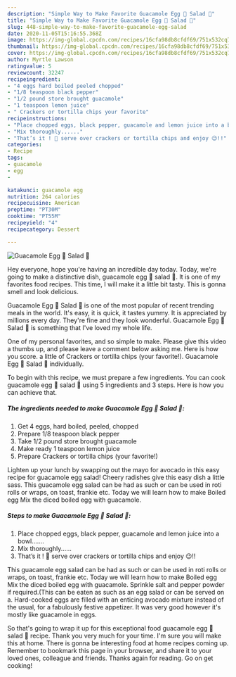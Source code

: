 ```yaml
---
description: "Simple Way to Make Favorite Guacamole Egg 🥚 Salad 🥗"
title: "Simple Way to Make Favorite Guacamole Egg 🥚 Salad 🥗"
slug: 448-simple-way-to-make-favorite-guacamole-egg-salad
date: 2020-11-05T15:16:55.368Z
image: https://img-global.cpcdn.com/recipes/16cfa98db8cfdf69/751x532cq70/guacamole-egg-🥚-salad-🥗-recipe-main-photo.jpg
thumbnail: https://img-global.cpcdn.com/recipes/16cfa98db8cfdf69/751x532cq70/guacamole-egg-🥚-salad-🥗-recipe-main-photo.jpg
cover: https://img-global.cpcdn.com/recipes/16cfa98db8cfdf69/751x532cq70/guacamole-egg-🥚-salad-🥗-recipe-main-photo.jpg
author: Myrtle Lawson
ratingvalue: 5
reviewcount: 32247
recipeingredient:
- "4 eggs hard boiled peeled chopped"
- "1/8 teaspoon black pepper"
- "1/2 pound store brought guacamole"
- "1 teaspoon lemon juice"
- " Crackers or tortilla chips your favorite"
recipeinstructions:
- "Place chopped eggs, black pepper, guacamole and lemon juice into a bowl......."
- "Mix thoroughly......"
- "That’s it ! 🤩 serve over crackers or tortilla chips and enjoy 😉!!"
categories:
- Recipe
tags:
- guacamole
- egg
- 

katakunci: guacamole egg  
nutrition: 264 calories
recipecuisine: American
preptime: "PT30M"
cooktime: "PT55M"
recipeyield: "4"
recipecategory: Dessert

---
```



![Guacamole Egg 🥚 Salad 🥗](https://img-global.cpcdn.com/recipes/16cfa98db8cfdf69/751x532cq70/guacamole-egg-🥚-salad-🥗-recipe-main-photo.jpg)

Hey everyone, hope you're having an incredible day today. Today, we're going to make a distinctive dish, guacamole egg 🥚 salad 🥗. It is one of my favorites food recipes. This time, I will make it a little bit tasty. This is gonna smell and look delicious.

Guacamole Egg 🥚 Salad 🥗 is one of the most popular of recent trending meals in the world. It's easy, it is quick, it tastes yummy. It is appreciated by millions every day. They're fine and they look wonderful. Guacamole Egg 🥚 Salad 🥗 is something that I've loved my whole life.

One of my personal favorites, and so simple to make. Please give this video a thumbs up, and please leave a comment below asking me. Here is how you score. a little of Crackers or tortilla chips (your favorite!). Guacamole Egg 🥚 Salad 🥗 individually.


To begin with this recipe, we must prepare a few ingredients. You can cook guacamole egg 🥚 salad 🥗 using 5 ingredients and 3 steps. Here is how you can achieve that.

<!--inarticleads1-->

##### The ingredients needed to make Guacamole Egg 🥚 Salad 🥗:

1. Get 4 eggs, hard boiled, peeled, chopped
1. Prepare 1/8 teaspoon black pepper
1. Take 1/2 pound store brought guacamole
1. Make ready 1 teaspoon lemon juice
1. Prepare  Crackers or tortilla chips (your favorite!)


Lighten up your lunch by swapping out the mayo for avocado in this easy recipe for guacamole egg salad! Cheery radishes give this easy dish a little sass. This guacamole egg salad can be had as such or can be used in roti rolls or wraps, on toast, frankie etc. Today we will learn how to make Boiled egg Mix the diced boiled egg with guacamole. 

<!--inarticleads2-->

##### Steps to make Guacamole Egg 🥚 Salad 🥗:

1. Place chopped eggs, black pepper, guacamole and lemon juice into a bowl.......
1. Mix thoroughly......
1. That’s it ! 🤩 serve over crackers or tortilla chips and enjoy 😉!!


This guacamole egg salad can be had as such or can be used in roti rolls or wraps, on toast, frankie etc. Today we will learn how to make Boiled egg Mix the diced boiled egg with guacamole. Sprinkle salt and pepper powder if required.(This can be eaten as such as an egg salad or can be served on a. Hard-cooked eggs are filled with an enticing avocado mixture instead of the usual, for a fabulously festive appetizer. It was very good however it&#39;s mostly like guacamole in eggs. 

So that's going to wrap it up for this exceptional food guacamole egg 🥚 salad 🥗 recipe. Thank you very much for your time. I'm sure you will make this at home. There is gonna be interesting food at home recipes coming up. Remember to bookmark this page in your browser, and share it to your loved ones, colleague and friends. Thanks again for reading. Go on get cooking!
